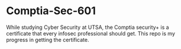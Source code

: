 # Comptia-Sec-601
While studying Cyber Security at UTSA, the Comptia security+ is a certificate that every infosec professional should get. This repo is my progress in getting the certificate. 
